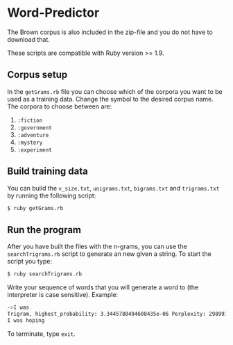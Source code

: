 Word-Predictor
==============
The Brown corpus is also included in the zip-file and you do not have to download that.

These scripts are compatible with Ruby version >= 1.9.

## Corpus setup
In the `getGrams.rb` file you can choose which of the corpora you want to be used as a training data. Change the symbol to the desired corpus name. The corpora to choose between are:

1. `:fiction`
2. `:government`
3. `:adventure`
4. `:mystery`
5. `:experiment`

## Build training data
You can build the `v_size.txt`, `unigrams.txt`, `bigrams.txt` and `trigrams.txt` by running the following script:
```sh
$ ruby getGrams.rb
```

## Run the program
After you have built the files with the n-grams, you can use the `searchTrigrams.rb` script to generate an new given a string. To start the script you type:
```sh
$ ruby searchTrigrams.rb
```

Write your sequence of words that you will generate a word to (the interpreter is case sensitive). Example:
```sh
->I was
Trigram, highest_probability: 3.3445780494608435e-06 Perplexity: 298991.378
I was hoping
```

To terminate, type `exit`.
